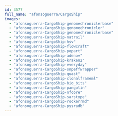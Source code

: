 ```yaml
---
id: 3577
full_name: "afonsoguerra/CargoShip"
images: 
  - "afonsoguerra-CargoShip-genomechroniclerbase"
  - "afonsoguerra-CargoShip-genomechronicler"
  - "afonsoguerra-CargoShip-genomechroniclerbase"
  - "afonsoguerra-CargoShip-natrail"
  - "afonsoguerra-CargoShip-hsv"
  - "afonsoguerra-CargoShip-flowcraft"
  - "afonsoguerra-CargoShip-popart"
  - "afonsoguerra-CargoShip-adenov"
  - "afonsoguerra-CargoShip-kraken2"
  - "afonsoguerra-CargoShip-everyday"
  - "afonsoguerra-CargoShip-snpeffwrapper"
  - "afonsoguerra-CargoShip-quast"
  - "afonsoguerra-CargoShip-clonalframeml"
  - "afonsoguerra-CargoShip-bio_bits"
  - "afonsoguerra-CargoShip-pangolin"
  - "afonsoguerra-CargoShip-nfcore"
  - "afonsoguerra-CargoShip-sarstype"
  - "afonsoguerra-CargoShip-rockerrmd"
  - "afonsoguerra-CargoShip-pysradb"
---
```

